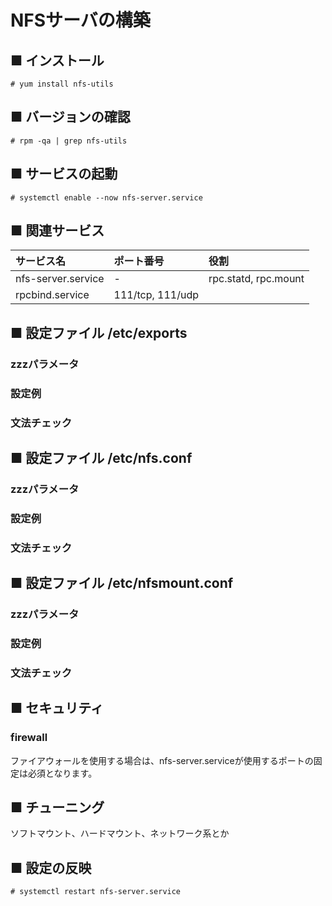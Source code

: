 # NFSサーバの構築
## ■ インストール
```
# yum install nfs-utils
```
## ■ バージョンの確認
```
# rpm -qa | grep nfs-utils
```
## ■ サービスの起動
```
# systemctl enable --now nfs-server.service
```
## ■ 関連サービス
|サービス名|ポート番号|役割|
|:---|:---|:---|
|nfs-server.service|-|rpc.statd, rpc.mount|
|rpcbind.service|111/tcp, 111/udp||

## ■ 設定ファイル /etc/exports
### zzzパラメータ
### 設定例
### 文法チェック

## ■ 設定ファイル /etc/nfs.conf
### zzzパラメータ
### 設定例
### 文法チェック

## ■ 設定ファイル /etc/nfsmount.conf
### zzzパラメータ
### 設定例
### 文法チェック

## ■ セキュリティ
### firewall
ファイアウォールを使用する場合は、nfs-server.serviceが使用するポートの固定は必須となります。
## ■ チューニング
ソフトマウント、ハードマウント、ネットワーク系とか
## ■ 設定の反映
```
# systemctl restart nfs-server.service
```

